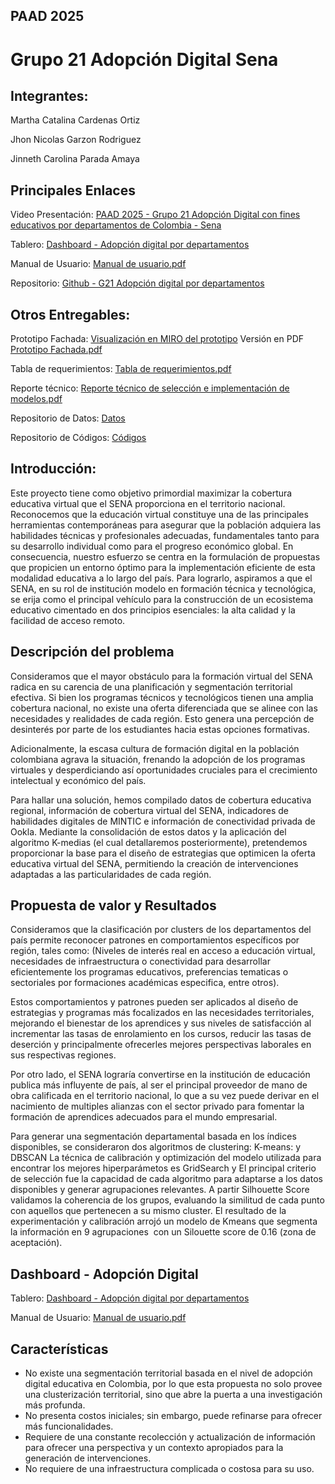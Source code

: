 ## PAAD 2025
# Grupo 21 Adopción Digital Sena

## Integrantes:

Martha Catalina Cardenas Ortiz

Jhon Nicolas Garzon Rodriguez

Jinneth Carolina Parada Amaya

## Principales Enlaces

Video Presentación: [PAAD 2025 - Grupo 21 Adopción Digital con fines educativos por departamentos de Colombia - Sena](https://youtu.be/kWAqvUXTq8c)

Tablero: [Dashboard - Adopción digital por departamentos](https://lookerstudio.google.com/reporting/30ea9b0b-af30-4292-8a12-193cff8c6e32/page/p_ixlwkaapsd)

Manual de Usuario: [Manual de usuario.pdf](https://github.com/CarolinaParada07/PAAD_G21_AdopcionDigitalSena/blob/main/Manual%20del%20usuario.pdf)

Repositorio: [Github - G21 Adopción digital por departamentos](https://github.com/CarolinaParada07/PAAD_G21_AdopcionDigitalSena/tree/main)

## Otros Entregables:

Prototipo Fachada: [Visualización en MIRO del prototipo](https://miro.com/app/board/uXjVIGoVpIs=/)  Versión en PDF [Prototipo Fachada.pdf](https://github.com/CarolinaParada07/PAAD_G21_AdopcionDigitalSena/blob/main/MIAD%20-%20PAAD%20-%20PAPER%20PROTOTYPE.pdf)

Tabla de requerimientos: [Tabla de requerimientos.pdf](https://github.com/CarolinaParada07/PAAD_G21_AdopcionDigitalSena/blob/main/Tabla%20de%20requerimientos.pdf)

Reporte técnico: [Reporte técnico de selección e implementación de modelos.pdf](https://github.com/CarolinaParada07/PAAD_G21_AdopcionDigitalSena/blob/main/Grupo%2021%20-%20REPORTE%20TE%CC%81CNICO%20SELECCIO%CC%81N%20E%20IMPLEMENTACIO%CC%81N%20DE%20MODELOS.pdf)

Repositorio de Datos: [Datos](https://github.com/CarolinaParada07/PAAD_G21_AdopcionDigitalSena/tree/main/Data)

Repositorio de Códigos: [Códigos](https://github.com/CarolinaParada07/PAAD_G21_AdopcionDigitalSena/tree/main/Codigos)

## Introducción:

Este proyecto tiene como objetivo primordial maximizar la cobertura educativa virtual que el SENA proporciona en el territorio nacional. Reconocemos que la educación virtual constituye una de las principales herramientas contemporáneas para asegurar que la población adquiera las habilidades técnicas y profesionales adecuadas, fundamentales tanto para su desarrollo individual como para el progreso económico global. En consecuencia, nuestro esfuerzo se centra en la formulación de propuestas que propicien un entorno óptimo para la implementación eficiente de esta modalidad educativa a lo largo del país. Para lograrlo, aspiramos a que el SENA, en su rol de institución modelo en formación técnica y tecnológica, se erija como el principal vehículo para la construcción de un ecosistema educativo cimentado en dos principios esenciales: la alta calidad y la facilidad de acceso remoto.

## Descripción del problema

Consideramos que el mayor obstáculo para la formación virtual del SENA radica en su carencia de una planificación y segmentación territorial efectiva. Si bien los programas técnicos y tecnológicos tienen una amplia cobertura nacional, no existe una oferta diferenciada que se alinee con las necesidades y realidades de cada región. Esto genera una percepción de desinterés por parte de los estudiantes hacia estas opciones formativas.

Adicionalmente, la escasa cultura de formación digital en la población colombiana agrava la situación, frenando la adopción de los programas virtuales y desperdiciando así oportunidades cruciales para el crecimiento intelectual y económico del país.

Para hallar una solución, hemos compilado datos de cobertura educativa regional, información de cobertura virtual del SENA, indicadores de habilidades digitales de MINTIC e información de conectividad privada de Ookla. Mediante la consolidación de estos datos y la aplicación del algoritmo K-medias (el cual detallaremos posteriormente), pretendemos proporcionar la base para el diseño de estrategias que optimicen la oferta educativa virtual del SENA, permitiendo la creación de intervenciones adaptadas a las particularidades de cada región.

## Propuesta de valor y Resultados

Consideramos que la clasificación por clusters de los departamentos del país permite reconocer patrones en comportamientos específicos por región, tales como: (Niveles de interés real en acceso a educación virtual, necesidades de infraestructura o conectividad para desarrollar eficientemente los programas educativos, preferencias tematicas o sectoriales por formaciones académicas especifica, entre otros). 

Estos comportamientos y patrones pueden ser aplicados al diseño de estrategias y programas más focalizados en las necesidades territoriales, mejorando el bienestar de los aprendices y sus niveles de satisfacción al incrementar las tasas de enrolamiento en los cursos, reducir las tasas de deserción y principalmente ofrecerles mejores perspectivas laborales en sus respectivas regiones.

Por otro lado, el SENA lograría convertirse en la institución de educación publica más influyente de país, al ser el principal proveedor de mano de obra calificada en el territorio nacional, lo que a su vez puede derivar en el nacimiento de multiples alianzas con el sector privado para fomentar la formación de aprendices adecuados para el mundo empresarial. 

Para generar una segmentación departamental basada en los índices disponibles, se consideraron dos algoritmos de clustering: K-means: y DBSCAN
La técnica de calibración y optimización del modelo utilizada para encontrar los mejores hiperparámetos es GridSearch y El principal criterio de selección fue la capacidad de cada algoritmo para adaptarse a los datos disponibles y generar agrupaciones relevantes. A partir Silhouette Score validamos la coherencia de los grupos, evaluando la similitud de cada punto con aquellos que pertenecen a su mismo cluster.
El resultado de la experimentación y calibración arrojó un modelo de Kmeans que segmenta la información en 9 agrupaciones  con un Silouette score de 0.16 (zona de aceptación).

## Dashboard - Adopción Digital 

Tablero: [Dashboard - Adopción digital por departamentos](https://lookerstudio.google.com/reporting/30ea9b0b-af30-4292-8a12-193cff8c6e32/page/p_ixlwkaapsd)

Manual de Usuario: [Manual de usuario.pdf](https://github.com/CarolinaParada07/PAAD_G21_AdopcionDigitalSena/blob/main/Manual%20del%20usuario.pdf)


## Características 

- No existe una segmentación territorial basada en el nivel de adopción digital educativa en Colombia, por lo que esta propuesta no solo provee una clusterización territorial, sino que abre la puerta a una investigación más profunda.
- No presenta costos iniciales; sin embargo, puede refinarse para ofrecer más funcionalidades.
- Requiere de una constante recolección y actualización de información para ofrecer una perspectiva y un contexto apropiados para la generación de intervenciones.
- No requiere de una infraestructura complicada o costosa para su uso.










